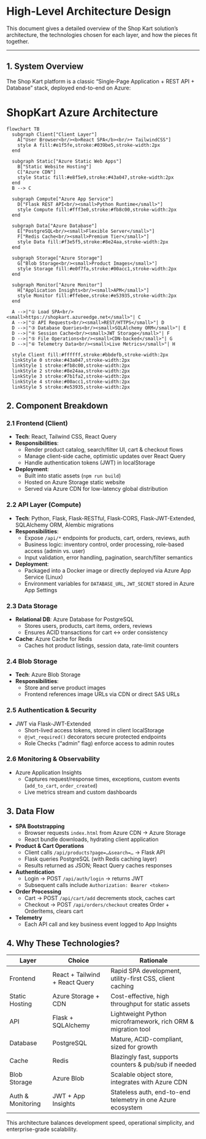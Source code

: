 # High-Level Architecture Design

This document gives a detailed overview of the Shop Kart solution’s architecture, the technologies chosen for each layer, and how the pieces fit together.

---

## 1. System Overview

The Shop Kart platform is a classic “Single-Page Application + REST API + Database” stack, deployed end-to-end on Azure:


# ShopKart Azure Architecture

```mermaid
flowchart TB
  subgraph Client["Client Layer"]
    A["User Browser<br/><b>React SPA</b><br/>+ TailwindCSS"]
    style A fill:#e1f5fe,stroke:#039be5,stroke-width:2px
  end

  subgraph Static["Azure Static Web Apps"]
    B["Static Website Hosting"]
    C["Azure CDN"]
    style Static fill:#e8f5e9,stroke:#43a047,stroke-width:2px
  end
  B --> C

  subgraph Compute["Azure App Service"]
    D["Flask REST API<br/><small>Python Runtime</small>"]
    style Compute fill:#fff3e0,stroke:#fb8c00,stroke-width:2px
  end

  subgraph Data["Azure Database"]
    E["PostgreSQL<br/><small>Flexible Server</small>"]
    F["Redis Cache<br/><small>Premium Tier</small>"]
    style Data fill:#f3e5f5,stroke:#8e24aa,stroke-width:2px
  end

  subgraph Storage["Azure Storage"]
    G["Blob Storage<br/><small>Product Images</small>"]
    style Storage fill:#e0f7fa,stroke:#00acc1,stroke-width:2px
  end

  subgraph Monitor["Azure Monitor"]
    H["Application Insights<br/><small>APM</small>"]
    style Monitor fill:#ffebee,stroke:#e53935,stroke-width:2px
  end

  A -->|"① Load SPA<br/><small>https://shopkart.azureedge.net</small>"| C
  A -->|"② API Requests<br/><small>REST/HTTPS</small>"| D
  D -->|"③ Database Queries<br/><small>SQLAlchemy ORM</small>"| E
  D -->|"④ Session Cache<br/><small>JWT Storage</small>"| F
  D -->|"⑤ File Operations<br/><small>CDN-backed</small>"| G
  D -->|"⑥ Telemetry Data<br/><small>Live Metrics</small>"| H

  style Client fill:#ffffff,stroke:#bbdefb,stroke-width:2px
  linkStyle 0 stroke:#43a047,stroke-width:2px
  linkStyle 1 stroke:#fb8c00,stroke-width:2px
  linkStyle 2 stroke:#8e24aa,stroke-width:2px
  linkStyle 3 stroke:#7b1fa2,stroke-width:2px
  linkStyle 4 stroke:#00acc1,stroke-width:2px
  linkStyle 5 stroke:#e53935,stroke-width:2px
```

## 2. Component Breakdown

### 2.1 Frontend (Client)

* **Tech**: React, Tailwind CSS, React Query
* **Responsibilities**:
    * Render product catalog, search/filter UI, cart & checkout flows
    * Manage client-side cache, optimistic updates over React Query
    * Handle authentication tokens (JWT) in localStorage
* **Deployment**:
    * Built into static assets (`npm run build`)
    * Hosted on Azure Storage static website
    * Served via Azure CDN for low-latency global distribution

### 2.2 API Layer (Compute)

* **Tech**: Python, Flask, Flask-RESTful, Flask-CORS, Flask-JWT-Extended, SQLAlchemy ORM, Alembic migrations
* **Responsibilities**:
    * Expose `/api/*` endpoints for products, cart, orders, reviews, auth
    * Business logic: inventory control, order processing, role-based access (admin vs. user)
    * Input validation, error handling, pagination, search/filter semantics
* **Deployment**:
    * Packaged into a Docker image or directly deployed via Azure App Service (Linux)
    * Environment variables for `DATABASE_URL`, `JWT_SECRET` stored in Azure App Settings

### 2.3 Data Storage

* **Relational DB**: Azure Database for PostgreSQL
    * Stores users, products, cart items, orders, reviews
    * Ensures ACID transactions for cart ↔ order consistency
* **Cache**: Azure Cache for Redis
    * Caches hot product listings, session data, rate-limit counters

### 2.4 Blob Storage

* **Tech**: Azure Blob Storage
* **Responsibilities**:
    * Store and serve product images
    * Frontend references image URLs via CDN or direct SAS URLs

### 2.5 Authentication & Security

* JWT via Flask-JWT-Extended
    * Short-lived access tokens, stored in client localStorage
    * `@jwt_required()` decorators secure protected endpoints
    * Role Checks (“admin” flag) enforce access to admin routes

### 2.6 Monitoring & Observability

* Azure Application Insights
    * Captures request/response times, exceptions, custom events (`add_to_cart`, `order_created`)
    * Live metrics stream and custom dashboards

## 3. Data Flow

* **SPA Bootstrapping**
    * Browser requests `index.html` from Azure CDN → Azure Storage
    * React bundle downloads, hydrating client application
* **Product & Cart Operations**
    * Client calls `/api/products?page=…&search=…` → Flask API
    * Flask queries PostgreSQL (with Redis caching layer)
    * Results returned as JSON; React Query caches responses
* **Authentication**
    * Login → POST `/api/auth/login` → returns JWT
    * Subsequent calls include `Authorization: Bearer <token>`
* **Order Processing**
    * Cart → POST `/api/cart/add` decrements stock, caches cart
    * Checkout → POST `/api/orders/checkout` creates Order + OrderItems, clears cart
* **Telemetry**
    * Each API call and key business event logged to App Insights

## 4. Why These Technologies?

| Layer            | Choice                           | Rationale                                                                                             |
| ---------------- | -------------------------------- | ----------------------------------------------------------------------------------------------------- |
| Frontend         | React + Tailwind + React Query     | Rapid SPA development, utility-first CSS, client caching                                                |
| Static Hosting   | Azure Storage + CDN                | Cost-effective, high throughput for static assets                                                     |
| API              | Flask + SQLAlchemy                 | Lightweight Python microframework, rich ORM & migration tool                                          |
| Database         | PostgreSQL                       | Mature, ACID-compliant, sized for growth                                                              |
| Cache            | Redis                            | Blazingly fast, supports counters & pub/sub if needed                                                  |
| Blob Storage     | Azure Blob                         | Scalable object store, integrates with Azure CDN                                                        |
| Auth & Monitoring | JWT + App Insights               | Stateless auth, end-to-end telemetry in one Azure ecosystem                                           |

This architecture balances development speed, operational simplicity, and enterprise-grade scalability.

